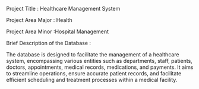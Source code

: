 Project Title : Healthcare Management System 

Project Area Major : Health

Project Area Minor :Hospital Management 

Brief Description of the Database :

The database is designed to facilitate the management of a healthcare system, encompassing various entities such as departments, staff, patients, doctors, appointments, medical records, medications, and payments. It aims to streamline operations, ensure accurate patient records, and facilitate efficient scheduling and treatment processes within a medical facility.
